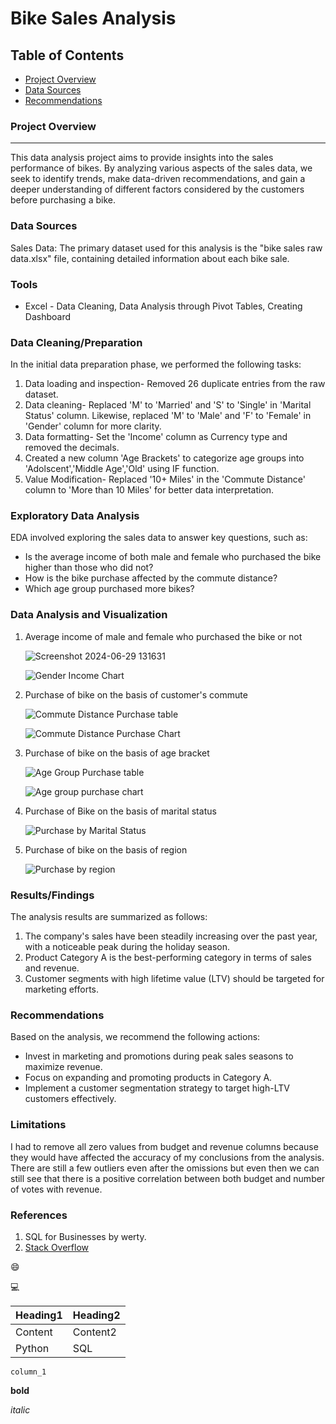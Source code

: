 # Bike Sales Analysis

## Table of Contents

- [Project Overview](#project-overview)
- [Data Sources](#data-sources)
- [Recommendations](#recommendations)

### Project Overview
---

This data analysis project aims to provide insights into the sales performance of bikes. By analyzing various aspects of the sales data, we seek to identify trends, make data-driven recommendations, and gain a deeper understanding of different factors considered by the customers before purchasing a bike.


### Data Sources

Sales Data: The primary dataset used for this analysis is the "bike sales raw data.xlsx" file, containing detailed information about each bike sale.

### Tools

- Excel - Data Cleaning, Data Analysis through Pivot Tables, Creating Dashboard

### Data Cleaning/Preparation

In the initial data preparation phase, we performed the following tasks:
1. Data loading and inspection- Removed 26 duplicate entries from the raw dataset.
2. Data cleaning- Replaced 'M' to 'Married' and 'S' to 'Single' in 'Marital Status' column. Likewise, replaced 'M' to 'Male' and 'F' to 'Female' in 'Gender' column for more clarity.
3. Data formatting- Set the 'Income' column as Currency type and removed the decimals.
4. Created a new column 'Age Brackets' to categorize age groups into 'Adolscent','Middle Age','Old' using IF function.
5. Value Modification- Replaced '10+ Miles' in the 'Commute Distance' column to 'More than 10 Miles' for better data interpretation.

### Exploratory Data Analysis

EDA involved exploring the sales data to answer key questions, such as:

- Is the average income of both male and female who purchased the bike higher than those who did not?
- How is the bike purchase affected by the commute distance?
- Which age group purchased more bikes?

### Data Analysis and Visualization

1. Average income of male and female who purchased the bike or not
   
    ![Screenshot 2024-06-29 131631](https://github.com/aditi-tiwary/Bikes-Sales-Analysis/assets/149948622/5baef732-ac7b-45bc-af39-25a553fd608f)

   ![Gender   Income Chart](https://github.com/aditi-tiwary/Bikes-Sales-Analysis/assets/149948622/acec54b1-056e-4589-b46b-671aedfc5edf)


2. Purchase of bike on the basis of customer's commute

   ![Commute Distance   Purchase table](https://github.com/aditi-tiwary/Bikes-Sales-Analysis/assets/149948622/b30fbea7-33e0-4520-b68c-0b9693c851a6)

   ![Commute Distance   Purchase Chart](https://github.com/aditi-tiwary/Bikes-Sales-Analysis/assets/149948622/4bb5bc02-824e-4b93-93a1-0f8c934fc356)


3. Purchase of bike on the basis of age bracket

   ![Age Group   Purchase table](https://github.com/aditi-tiwary/Bikes-Sales-Analysis/assets/149948622/d7b5ac34-54a4-44e5-9f12-926aa95779e7)

   ![Age group   purchase chart](https://github.com/aditi-tiwary/Bikes-Sales-Analysis/assets/149948622/b06a4822-8b34-46bc-845e-484d1c0342c1)


4. Purchase of Bike on the basis of marital status

   ![Purchase by Marital Status](https://github.com/aditi-tiwary/Bikes-Sales-Analysis/assets/149948622/1adc057e-c724-471a-91ed-a110f308d947)


5. Purchase of bike on the basis of region

   ![Purchase by region](https://github.com/aditi-tiwary/Bikes-Sales-Analysis/assets/149948622/3fd40a09-1f75-4950-9446-f98811d67b17)



### Results/Findings

The analysis results are summarized as follows:
1. The company's sales have been steadily increasing over the past year, with a noticeable peak during the holiday season.
2. Product Category A is the best-performing category in terms of sales and revenue.
3. Customer segments with high lifetime value (LTV) should be targeted for marketing efforts.

### Recommendations

Based on the analysis, we recommend the following actions:
- Invest in marketing and promotions during peak sales seasons to maximize revenue.
- Focus on expanding and promoting products in Category A.
- Implement a customer segmentation strategy to target high-LTV customers effectively.

### Limitations

I had to remove all zero values from budget and revenue columns because they would have affected the accuracy of my conclusions from the analysis. There are still a few outliers even after the omissions but even then we can still see that there is a positive correlation between both budget and number of votes with revenue.

### References

1. SQL for Businesses by werty.
2. [Stack Overflow](https://stack.com)

😄

💻

|Heading1|Heading2|
|--------|--------|
|Content|Content2|
|Python|SQL|

`column_1`

**bold**

*italic*
